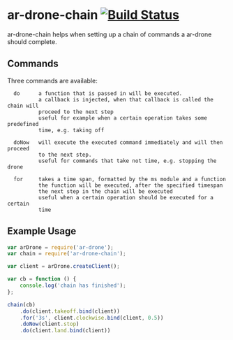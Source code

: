 # ar-drone-chain [![Build Status](https://travis-ci.org/seriousManual/ar-drone-chain.png)](https://travis-ci.org/seriousManual/ar-drone-chain)

ar-drone-chain helps when setting up a chain of commands a ar-drone should complete.

## Commands

Three commands are available:

````
  do      a function that is passed in will be executed.
          a callback is injected, when that callback is called the chain will 
          proceed to the next step
          useful for example when a certain operation takes some predefined 
          time, e.g. taking off
          
  doNow   will execute the executed command immediately and will then proceed
          to the next step.
          useful for commands that take not time, e.g. stopping the drone
          
  for     takes a time span, formatted by the ms module and a function
          the function will be executed, after the specified timespan 
          the next step in the chain will be executed
          useful when a certain operation should be executed for a certain
          time
````

## Example Usage
````javascript
var arDrone = require('ar-drone');
var chain = require('ar-drone-chain');

var client = arDrone.createClient();

var cb = function () {
    console.log('chain has finished');
};

chain(cb)
    .do(client.takeoff.bind(client))
    .for('3s', client.clockwise.bind(client, 0.5))
    .doNow(client.stop)
    .do(client.land.bind(client))
````